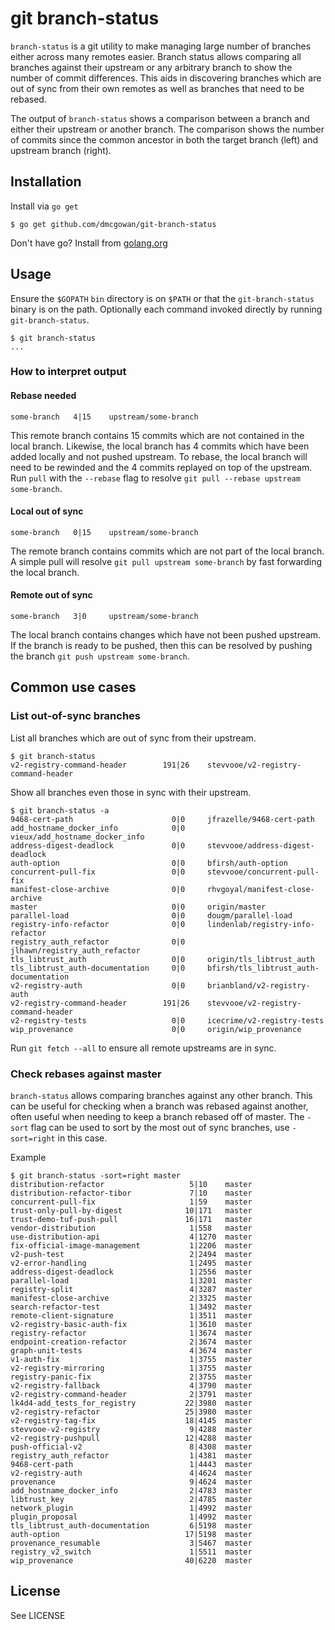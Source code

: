 # git branch-status

`branch-status` is a git utility to make managing large number of branches
either across many remotes easier. Branch status allows comparing all branches
against their upstream or any arbitrary branch to show the number of 
commit differences. This aids in discovering branches which are out of sync
from their own remotes as well as branches that need to be rebased.

The output of `branch-status` shows a comparison between a branch and either
their upstream or another branch. The comparison shows the number of commits
since the common ancestor in both the target branch (left) and 
upstream branch (right).

## Installation

Install via `go get`

```
$ go get github.com/dmcgowan/git-branch-status
```

Don't have go? Install from [golang.org](http://golang.org/doc/install)

## Usage

Ensure the `$GOPATH` `bin` directory is on `$PATH` or that the
`git-branch-status` binary is on the path. Optionally each command
invoked directly by running `git-branch-status`.

```
$ git branch-status
...
```

### How to interpret output

#### Rebase needed
```
some-branch   4|15    upstream/some-branch
```
This remote branch contains 15 commits
which are not contained in the local branch. Likewise, the local
branch has 4 commits which have been added locally and not pushed
upstream. To rebase, the local branch will need to be rewinded and
the 4 commits replayed on top of the upstream. Run `pull` with the
`--rebase` flag to resolve `git pull --rebase upstream some-branch`.

#### Local out of sync
```
some-branch   0|15    upstream/some-branch
```
The remote branch contains commits which are not part of the local
branch. A simple pull will resolve `git pull upstream some-branch`
by fast forwarding the local branch.

#### Remote out of sync
```
some-branch   3|0     upstream/some-branch
```
The local branch contains changes which have not been pushed upstream.
If the branch is ready to be pushed, then this can be resolved
by pushing the branch `git push upstream some-branch`.

## Common use cases

### List out-of-sync branches
List all branches which are out of sync from their upstream.

```
$ git branch-status
v2-registry-command-header        191|26    stevvooe/v2-registry-command-header
```

Show all branches even those in sync with their upstream.
```
$ git branch-status -a
9468-cert-path                      0|0     jfrazelle/9468-cert-path
add_hostname_docker_info            0|0     vieux/add_hostname_docker_info
address-digest-deadlock             0|0     stevvooe/address-digest-deadlock
auth-option                         0|0     bfirsh/auth-option
concurrent-pull-fix                 0|0     stevvooe/concurrent-pull-fix
manifest-close-archive              0|0     rhvgoyal/manifest-close-archive
master                              0|0     origin/master
parallel-load                       0|0     dougm/parallel-load
registry-info-refactor              0|0     lindenlab/registry-info-refactor
registry_auth_refactor              0|0     jlhawn/registry_auth_refactor
tls_libtrust_auth                   0|0     origin/tls_libtrust_auth
tls_libtrust_auth-documentation     0|0     bfirsh/tls_libtrust_auth-documentation
v2-registry-auth                    0|0     brianbland/v2-registry-auth
v2-registry-command-header        191|26    stevvooe/v2-registry-command-header
v2-registry-tests                   0|0     icecrime/v2-registry-tests
wip_provenance                      0|0     origin/wip_provenance

```

Run `git fetch --all` to ensure all remote upstreams are in sync.

### Check rebases against master

`branch-status` allows comparing branches against any other branch.
This can be useful for checking when a branch was rebased against
another, often useful when needing to keep a branch rebased off of
master. The `-sort` flag can be used to sort by the most out of sync
branches, use `-sort=right` in this case.

Example
```
$ git branch-status -sort=right master
distribution-refactor                   5|10    master
distribution-refactor-tibor             7|10    master
concurrent-pull-fix                     1|59    master
trust-only-pull-by-digest              10|171   master
trust-demo-tuf-push-pull               16|171   master
vendor-distribution                     1|558   master
use-distribution-api                    4|1270  master
fix-official-image-management           1|2206  master
v2-push-test                            2|2494  master
v2-error-handling                       1|2495  master
address-digest-deadlock                 1|2556  master
parallel-load                           1|3201  master
registry-split                          4|3287  master
manifest-close-archive                  2|3325  master
search-refactor-test                    1|3492  master
remote-client-signature                 1|3511  master
v2-registry-basic-auth-fix              1|3610  master
registry-refactor                       1|3674  master
endpoint-creation-refactor              2|3674  master
graph-unit-tests                        4|3674  master
v1-auth-fix                             1|3755  master
v2-registry-mirroring                   1|3755  master
registry-panic-fix                      2|3755  master
v2-registry-fallback                    4|3790  master
v2-registry-command-header              2|3791  master
lk4d4-add_tests_for_registry           22|3980  master
v2-registry-refactor                   25|3980  master
v2-registry-tag-fix                    18|4145  master
stevvooe-v2-registry                    9|4288  master
v2-registry-pushpull                   12|4288  master
push-official-v2                        8|4308  master
registry_auth_refactor                  1|4381  master
9468-cert-path                          1|4443  master
v2-registry-auth                        4|4624  master
provenance                              9|4624  master
add_hostname_docker_info                2|4783  master
libtrust_key                            2|4785  master
network_plugin                          1|4992  master
plugin_proposal                         1|4992  master
tls_libtrust_auth-documentation         6|5198  master
auth-option                            17|5198  master
provenance_resumable                    3|5467  master
registry_v2_switch                      1|5511  master
wip_provenance                         40|6220  master
```

## License

See LICENSE

